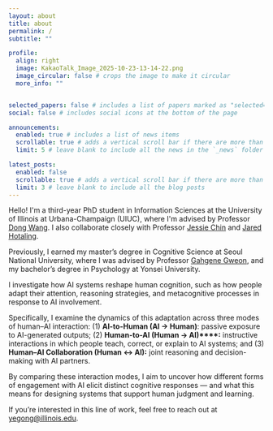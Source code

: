 ```yaml
---
layout: about
title: about
permalink: /
subtitle: ""

profile:
  align: right
  image: KakaoTalk_Image_2025-10-23-13-14-22.png
  image_circular: false # crops the image to make it circular
  more_info: ""


selected_papers: false # includes a list of papers marked as "selected={true}"
social: false # includes social icons at the bottom of the page

announcements:
  enabled: true # includes a list of news items
  scrollable: true # adds a vertical scroll bar if there are more than 3 news items
  limit: 5 # leave blank to include all the news in the `_news` folder

latest_posts:
  enabled: false
  scrollable: true # adds a vertical scroll bar if there are more than 3 new posts items
  limit: 3 # leave blank to include all the blog posts
---
```


Hello! I'm a third-year PhD student in Information Sciences at the University of Illinois at Urbana-Champaign (UIUC), where I'm advised by Professor 
[Dong Wang](https://ischool.illinois.edu/people/dong-wang). I also collaborate closely with Professor [Jessie Chin](https://ischool.illinois.edu/people/jessie-chin) and [Jared Hotaling](https://psychology.illinois.edu/directory/profile/hotaling). 

Previously, I earned my master’s degree in Cognitive Science at Seoul National University, where I was advised by Professor [Gahgene Gweon](https://convergence.snu.ac.kr/en/snu__professor/gweon_gahgene/), and my bachelor’s degree in Psychology at Yonsei University. 


I investigate how AI systems reshape human cognition, such as how people adapt their attention, reasoning strategies, and metacognitive processes in response to AI involvement. 


Specifically, I examine the dynamics of this adaptation across three modes of human–AI interaction: (1) **AI-to-Human (AI → Human)**: passive exposure to AI-generated outputs; (2) **Human-to-AI (Human → AI)****:** instructive interactions in which people teach, correct, or explain to AI systems; and (3) **Human–AI Collaboration (Human ↔ AI):** joint reasoning and decision-making with AI partners. 


By comparing these interaction modes, I aim to uncover how different forms of engagement with AI elicit distinct cognitive responses — and what this means for designing systems that support human judgment and learning. 


If you’re interested in this line of work, feel free to reach out at [yegong@illinois.edu](mailto:yegong@illinois.edu). 

